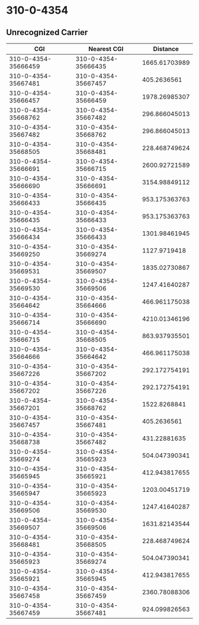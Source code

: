 # 310-0-4354
## Unrecognized Carrier


| CGI | Nearest CGI | Distance |
|-----|-------------|----------|
| 310-0-4354-35666459 | 310-0-4354-35666435 | 1665.61703989 |
| 310-0-4354-35667481 | 310-0-4354-35667457 | 405.2636561 |
| 310-0-4354-35666457 | 310-0-4354-35666459 | 1978.26985307 |
| 310-0-4354-35668762 | 310-0-4354-35667482 | 296.866045013 |
| 310-0-4354-35667482 | 310-0-4354-35668762 | 296.866045013 |
| 310-0-4354-35668505 | 310-0-4354-35668481 | 228.468749624 |
| 310-0-4354-35666691 | 310-0-4354-35666715 | 2600.92721589 |
| 310-0-4354-35666690 | 310-0-4354-35666691 | 3154.98849112 |
| 310-0-4354-35666433 | 310-0-4354-35666435 | 953.175363763 |
| 310-0-4354-35666435 | 310-0-4354-35666433 | 953.175363763 |
| 310-0-4354-35666434 | 310-0-4354-35666433 | 1301.98461945 |
| 310-0-4354-35669250 | 310-0-4354-35669274 | 1127.9719418 |
| 310-0-4354-35669531 | 310-0-4354-35669507 | 1835.02730867 |
| 310-0-4354-35669530 | 310-0-4354-35669506 | 1247.41640287 |
| 310-0-4354-35664642 | 310-0-4354-35664666 | 466.961175038 |
| 310-0-4354-35666714 | 310-0-4354-35666690 | 4210.01346196 |
| 310-0-4354-35666715 | 310-0-4354-35668505 | 863.937935501 |
| 310-0-4354-35664666 | 310-0-4354-35664642 | 466.961175038 |
| 310-0-4354-35667226 | 310-0-4354-35667202 | 292.172754191 |
| 310-0-4354-35667202 | 310-0-4354-35667226 | 292.172754191 |
| 310-0-4354-35667201 | 310-0-4354-35668762 | 1522.8268841 |
| 310-0-4354-35667457 | 310-0-4354-35667481 | 405.2636561 |
| 310-0-4354-35668738 | 310-0-4354-35667482 | 431.22881635 |
| 310-0-4354-35669274 | 310-0-4354-35665923 | 504.047390341 |
| 310-0-4354-35665945 | 310-0-4354-35665921 | 412.943817655 |
| 310-0-4354-35665947 | 310-0-4354-35665923 | 1203.00451719 |
| 310-0-4354-35669506 | 310-0-4354-35669530 | 1247.41640287 |
| 310-0-4354-35669507 | 310-0-4354-35669506 | 1631.82143544 |
| 310-0-4354-35668481 | 310-0-4354-35668505 | 228.468749624 |
| 310-0-4354-35665923 | 310-0-4354-35669274 | 504.047390341 |
| 310-0-4354-35665921 | 310-0-4354-35665945 | 412.943817655 |
| 310-0-4354-35667458 | 310-0-4354-35667459 | 2360.78088306 |
| 310-0-4354-35667459 | 310-0-4354-35667481 | 924.099826563 |
